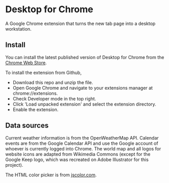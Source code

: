 # Desktop for Chrome
A Google Chrome extension that turns the new tab page into a desktop workstation.

## Install
You can install the latest published version of Desktop for Chrome from the [Chrome Web Store](https://chrome.google.com/webstore/detail/desktop-for-chrome/nkbkdlgipegodkjbiabmbmdacmhhnpna).


To install the extension from Github,

  * Download this repo and unzip the file.
  * Open Google Chrome and navigate to your extensions manager at chrome://extensions.
  * Check Developer mode in the top right.
  * Click 'Load unpacked extension' and select the extension directory.
  * Enable the extension.

## Data sources
Current weather information is from the OpenWeatherMap API. Calendar events are from the Google Calendar API and use the Google account of whoever is currently logged into Chrome. The world map and all logos for website icons are adapted from Wikimedia Commons (except for the Google Keep logo, which was recreated on Adobe Illustrator for this project).

The HTML color picker is from [jscolor.com](http://jscolor.com).
